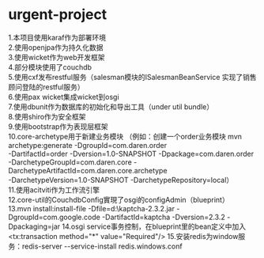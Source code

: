 urgent-project
============
1.本项目使用karaf作为部署环境 <br/>
2.使用openjpa作为持久化数据  <br/>
3.使用wicket作为web开发框架  <br/>
4.部分模块使用了couchdb  <br/>
5.使用cxf发布restful服务（salesman模块的ISalesmanBeanService 实现了销售顾问登陆的restful服务） <br/>
6.使用pax wicket集成wicket到osgi <br/>
7.使用dbunit作为数据库的初始化和导出工具（under util bundle） <br/>
8.使用shiro作为安全框架 <br/>
9.使用bootstrap作为表现层框架 <br/>
10.core-archetype用于新建业务模块
（例如：创建一个order业务模块
 mvn archetype:generate -DgroupId=com.daren.order <br/>
 -DartifactId=order -Dversion=1.0-SNAPSHOT -Dpackage=com.daren.order <br/>
 -DarchetypeGroupId=com.daren.core -DarchetypeArtifactId=com.daren.core.archetype <br/>
 -DarchetypeVersion=1.0-SNAPSHOT -DarchetypeRepository=local）<br/>
11.使用acitviti作为工作流引擎  <br/>
12.core-util的CouchdbConfig實現了osgi的configAdmin（blueprint） <br/>
13.mvn install:install-file -Dfile=d:\kaptcha-2.3.2.jar -DgroupId=com.google.code -DartifactId=kaptcha -Dversion=2.3.2 -Dpackaging=jar
14.osgi service事务控制，在blueprint里的bean定义中加入<tx:transaction method="*" value="Required"/>
15.安装redis为window服务：redis-server --service-install redis.windows.conf